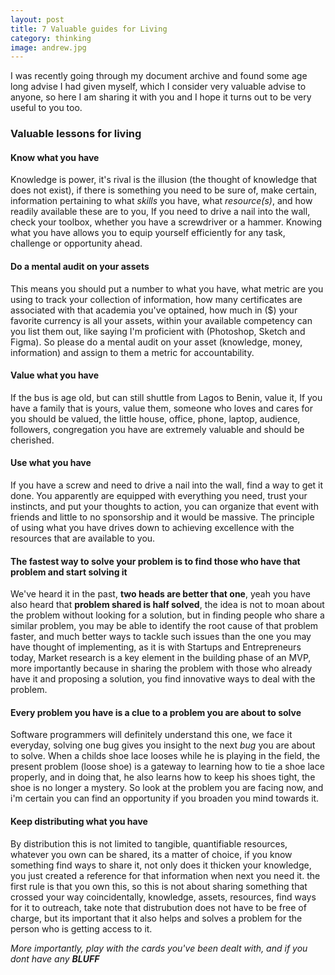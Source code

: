 ```yaml
---
layout: post
title: 7 Valuable guides for Living
category: thinking
image: andrew.jpg
---
```



I was recently going through my document archive and found some age long advise I had given myself, which I consider very valuable advise to anyone, so here I am sharing it with you and I hope it turns out to be very useful to you too. 


### Valuable lessons for living

#### **Know what you have**

Knowledge is power, it's rival is the illusion (the thought of knowledge that does not exist), if there is something you need to be sure of, make certain, information pertaining to what *skills* you have, what *resource(s)*, and how readily available these are to you, If you need to drive a nail into the wall, check your toolbox, whether you have a screwdriver or a hammer. Knowing what you have allows you to equip yourself efficiently for any task, challenge or opportunity ahead.

#### **Do a mental audit on your assets**
This means you should put a number to what you have, what metric are you using to track your collection of information, how many certificates are associated with that academia you've optained, how much in ($) your favorite currency is all your assets, within your available competency can you list them out, like saying I'm proficient with (Photoshop, Sketch and Figma). So please do a mental audit on your asset (knowledge, money, information) and assign to them a metric for accountability. 

#### **Value what you have**
If the bus is age old, but can still shuttle from Lagos to Benin, value it, If you have a family that is yours, value them, someone who loves and cares for you should be valued, the little house, office, phone, laptop, audience, followers, congregation you have are extremely valuable and should be cherished.

#### **Use what you have**
If you have a screw and need to drive a nail into the wall, find a way to get it done. You apparently are equipped with everything you need, trust your instincts, and put your thoughts to action, you can organize that event with friends and little to no sponsorship and it would be massive. The principle of using what you have drives down to achieving excellence with the resources that are available to you.

#### **The fastest way to solve your problem is to find those who have that problem and start solving it**
We've heard it in the past, **two heads are better that one**, yeah you have also heard that **problem shared is half solved**, the idea is not to moan about the problem without looking for a solution, but in finding people who share a similar problem, you may be able to identify the root cause of that problem faster, and much better ways to tackle such issues than the one you may have thought of implementing, as it is with Startups and Entrepreneurs today, Market research is a key element in the building phase of an MVP, more importantly because in sharing the problem with those who already have it and proposing a solution, you find innovative ways to deal with the problem. 

#### **Every problem you have is a clue to a problem you are about to solve**
Software programmers will definitely understand this one, we face it everyday, solving one bug gives you insight to the next *bug* you are about to solve. When a childs shoe lace looses while he is playing in the field, the present problem (loose shoe) is a gateway to learning how to tie a shoe lace properly, and in doing that, he also learns how to keep his shoes tight, the shoe is no longer a mystery. So look at the problem you are facing now, and i'm certain you can find an opportunity if you broaden you mind towards it. 

#### **Keep distributing what you have**
By distribution this is not limited to tangible, quantifiable resources, whatever you own can be shared, its a matter of choice, if you know something find ways to share it, not only does it thicken your knowledge, you just created a reference for that information when next you need it. the first rule is that you own this, so this is not about sharing something that crossed your way coincidentally, knowledge, assets, resources, find ways for it to outreach, take note that distrubution does not have to be free of charge, but its important that it also helps and solves a problem for the person who is getting access to it. 


*More importantly, play with the cards you've been dealt with, and if you dont have any **BLUFF***
